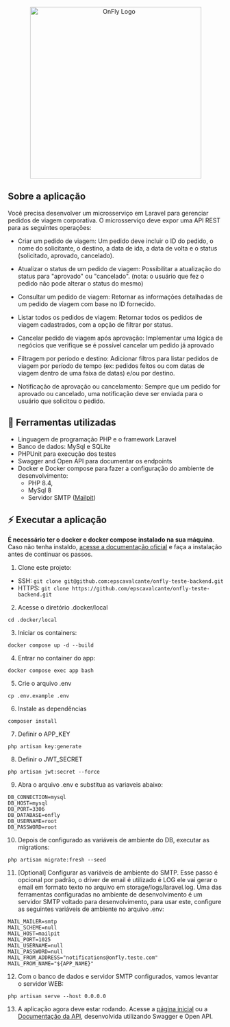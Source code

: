 <p align="center"><a href="https://onfly.com.br" target="_blank"><img src="https://imgur.com/uuNxqx8.png" width="400" alt="OnFly Logo"></a></p>

## Sobre a aplicação

Você precisa desenvolver um microsserviço em Laravel para gerenciar pedidos de viagem corporativa. O microsserviço deve expor uma API REST para as seguintes operações:

- Criar um pedido de viagem: Um pedido deve incluir o ID do pedido, o nome do solicitante, o destino, a data de ida, a data de volta e o status (solicitado, aprovado, cancelado).

- Atualizar o status de um pedido de viagem: Possibilitar a atualização do status para "aprovado" ou "cancelado". (nota: o usuário que fez o pedido não pode alterar o status do mesmo)

- Consultar um pedido de viagem: Retornar as informações detalhadas de um pedido de viagem com base no ID fornecido.

- Listar todos os pedidos de viagem: Retornar todos os pedidos de viagem cadastrados, com a opção de filtrar por status.

- Cancelar pedido de viagem após aprovação: Implementar uma lógica de negócios que verifique se é possível cancelar um pedido já aprovado 

- Filtragem por período e destino: Adicionar filtros para listar pedidos de viagem por período de tempo (ex: pedidos feitos ou com datas de viagem dentro de uma faixa de datas) e/ou por destino.

- Notificação de aprovação ou cancelamento: Sempre que um pedido for aprovado ou cancelado, uma notificação deve ser enviada para o usuário que solicitou o pedido.

## 🔧 Ferramentas utilizadas

- Linguagem de programação PHP e o framework Laravel
- Banco de dados: MySql e SQLite
- PHPUnit para execução dos testes
- Swagger and Open API para documentar os endpoints
- Docker e Docker compose para fazer a configuração do ambiente de desenvolvimento:
    - PHP 8.4, 
    - MySql 8
    - Servidor SMTP ([Mailpit](https://github.com/axllent/mailpit))

## ⚡️ Executar a aplicação

**É necessário ter o docker e docker compose instalado na sua máquina**. Caso não tenha instaldo, [acesse a documentação oficial](https://docs.docker.com/engine/install/) e faça a instalação antes de continuar os passos.

1. Clone este projeto:
- SSH: ```git clone git@github.com:epscavalcante/onfly-teste-backend.git```
- HTTPS: ```git clone https://github.com/epscavalcante/onfly-teste-backend.git```

2. Acesse o diretório .docker/local
```
cd .docker/local
```

3. Iniciar os containers:
```
docker compose up -d --build
```

4. Entrar no container do app:
```
docker compose exec app bash
```

5. Crie o arquivo .env
```
cp .env.example .env
```

6. Instale as dependências 
```
composer install
```

7. Definir o APP_KEY
```
php artisan key:generate
```

8. Definir o JWT_SECRET
```
php artisan jwt:secret --force
```

9. Abra o arquivo .env e substitua as variaveis abaixo:
```
DB_CONNECTION=mysql
DB_HOST=mysql
DB_PORT=3306
DB_DATABASE=onfly
DB_USERNAME=root
DB_PASSWORD=root
```

10. Depois de configurado as variáveis de ambiente do DB, executar as migrations:
```
php artisan migrate:fresh --seed
```

11. [Optional] Configurar as variáveis de ambiente do SMTP. Esse passo é opcional por padrão, o driver de email é utilizado é LOG ele vai gerar o email em formato texto no arquivo em storage/logs/laravel.log. Uma das ferramentas configuradas no ambiente de desenvolvimento é um servidor SMTP voltado para desenvolvimento, para usar este, configure as seguintes variáveis de ambiente no arquivo .env:
```
MAIL_MAILER=smtp
MAIL_SCHEME=null
MAIL_HOST=mailpit
MAIL_PORT=1025
MAIL_USERNAME=null
MAIL_PASSWORD=null
MAIL_FROM_ADDRESS="notifications@onfly.teste.com"
MAIL_FROM_NAME="${APP_NAME}"
```

12. Com o banco de dados e servidor SMTP configurados, vamos levantar o servidor WEB:
```
php artisan serve --host 0.0.0.0
```

13. A aplicação agora deve estar rodando. Acesse a [página inicial](http://localhost:8000) ou a [Documentação da API](http://localhost:8000/api/docs), desenvolvida utilizando Swagger e Open API.
